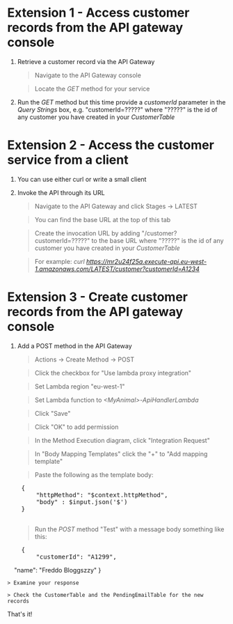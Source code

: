 # Extension 1 - Access customer records from the API gateway console

1. Retrieve a customer record via the API Gateway

    > Navigate to the API Gateway console
    
    > Locate the *GET* method for your service

1. Run the *GET* method but this time provide a *customerId* parameter in the *Query Strings* box, e.g. "customerId=?????" where "?????" is the id of any customer you have created in your *CustomerTable*

# Extension 2 - Access the customer service from a client

1. You can use either curl or write a small client

1. Invoke the API through its URL

    > Navigate to the API Gateway and click Stages -> LATEST

    > You can find the base URL at the top of this tab

    > Create the invocation URL by adding "/customer?customerId=?????" to the base URL where "?????" is the id of any customer you have created in your *CustomerTable*

    > For example: *curl https://mr2u24f25a.execute-api.eu-west-1.amazonaws.com/LATEST/customer?customerId=A1234*

# Extension 3 - Create customer records from the API gateway console

1. Add a POST method in the API Gateway

    > Actions -> Create Method -> POST
    
    > Click the checkbox for "Use lambda proxy integration"
    
    > Set Lambda region "eu-west-1"
    
    > Set Lambda function to *\<MyAnimal\>-ApiHandlerLambda*
    
    > Click "Save"
    
    > Click "OK" to add permission

    > In the Method Execution diagram, click "Integration Request"
    
    > In "Body Mapping Templates" click the "+" to "Add mapping template"
    
    > Paste the following as the template body:
    
    <pre>
    {
        "httpMethod": "$context.httpMethod",
        "body" : $input.json('$')
    }
    </pre>
        
    > Run the *POST* method "Test" with a message body something like this:
    
    <pre>
    {
        "customerId": "A1299",
        "name": "Freddo Bloggszzy"
    }
    </pre>
    
    > Examine your response
    
    > Check the CustomerTable and the PendingEmailTable for the new records
    
That's it!
